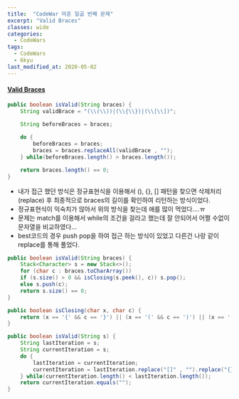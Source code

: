 ```yaml
---
title:  "CodeWar 마흔 일곱 번째 문제"
excerpt: "Valid Braces"
classes: wide
categories:
  - CodeWars
tags:
  - CodeWars
  - 6kyu
last_modified_at: 2020-05-02
---
```


#### [Valid Braces](https://www.codewars.com/kata/5277c8a221e209d3f6000b56)

```java
public boolean isValid(String braces) {
    String validBrace = "(\\(\\))|(\\{\\})|(\\[\\])";

    String beforeBraces = braces;
		
    do {
        beforeBraces = braces;
        braces = braces.replaceAll(validBrace , "");
    } while(beforeBraces.length() > braces.length());

    return braces.length() == 0;
}
```

* 내가 접근 했던 방식은 정규표현식을 이용해서 (), {}, [] 패턴을 찾으면 삭제처리(replace) 후 최종적으로 braces의 길이를 확인하여 리턴하는 방식이었다.
* 정규표현식이 익숙치가 않아서 위의 방식을 찾는데 애를 많이 먹었다....ㅠ
* 문제는 match를 이용해서 while의 조건을 걸라고 했는데 잘 안되어서 어쩔 수없이 문자열을 비교하였다... 
* best코드의 경우 push pop을 하여 접근 하는 방식이 있었고 다른건 나랑 같이 replace를 통해 풀었다.



```java
public boolean isValid(String braces) {
    Stack<Character> s = new Stack<>();
    for (char c : braces.toCharArray()) 
    if (s.size() > 0 && isClosing(s.peek(), c)) s.pop(); 
    else s.push(c);
    return s.size() == 0;
}

public boolean isClosing(char x, char c) {
	return (x == '{' && c == '}') || (x == '(' && c == ')') || (x == '[' && c == ']');
}
```

```java
public boolean isValid(String s) {
    String lastIteration = s;
    String currentIteration = s;
    do {
        lastIteration = currentIteration;
        currentIteration = lastIteration.replace("[]" , "").replace("{}", "").replace("()" , "");
    } while(currentIteration.length() < lastIteration.length());
    return currentIteration.equals("");
}
```

